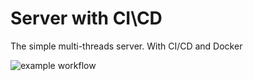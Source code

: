 # Server with CI\CD

The simple multi-threads server.
With CI/CD and Docker

![example workflow](https://github.com/MaksKos/server_ci_cd/actions/workflows/integration.yaml/badge.svg)

